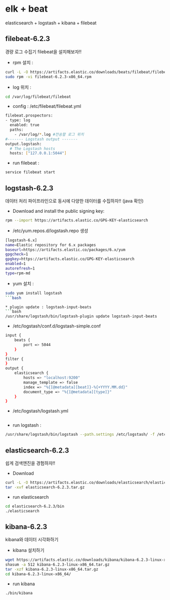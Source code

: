 # elk + beat
elasticsearch + logstash + kibana + filebeat

## filebeat-6.2.3

경량 로그 수집기 filebeat을 설치해보자!!


* rpm 설치 :
```bash
curl -L -O https://artifacts.elastic.co/downloads/beats/filebeat/filebeat-6.2.3-x86_64.rpm
sudo rpm -vi filebeat-6.2.3-x86_64.rpm
```

* log 위치 : 
```bash
cd /var/log/filebeat/filebeat
```

* config : /etc/filebeat/filebeat.yml 
```bash
filebeat.prospectors:
- type: log
  enabled: true
  paths:
    - /var/log/*.log #전송할 로그 위치
#------- Logstash output -------
output.logstash:
  # The Logstash hosts
  hosts: ["127.0.0.1:5044"]
```

* run filebeat : 
```bash
service filebeat start
```

## logstash-6.2.3

데이터 처리 파이프라인으로 동시에 다양한 데이터를 수집하자!! (java 확인)

* Download and install the public signing key:
```bash
rpm --import https://artifacts.elastic.co/GPG-KEY-elasticsearch
```

* /etc/yum.repos.d/logstash.repo 생성 
```bash
[logstash-6.x]
name=Elastic repository for 6.x packages
baseurl=https://artifacts.elastic.co/packages/6.x/yum
gpgcheck=1
gpgkey=https://artifacts.elastic.co/GPG-KEY-elasticsearch
enabled=1
autorefresh=1
type=rpm-md
```

* yum 설치 : 
```bash
sudo yum install logstash
```bash

* plugin update : logstash-input-beats 
```bash
/usr/share/logstash/bin/logstash-plugin update logstash-input-beats
```

* /etc/logstash/conf.d/logstash-simple.conf
```bash
input {
    beats {
        port => 5044
    }
}
filter {
}
output {
    elasticsearch {
        hosts => "localhost:9200"
        manage_template => false
        index => "%{[@metadata][beat]}-%{+YYYY.MM.dd}"
        document_type => "%{[@metadata][type]}"
    }
}
```

* /etc/logstash/logstash.yml
```bash

```

* run logstash : 
```bash
/usr/share/logstash/bin/logstash --path.settings /etc/logstash/ -f /etc/logstash/conf.d/logstash-simple.conf
```

## elasticsearch-6.2.3

쉽게 검색엔진을 경험하자!!

* Download 
```bash
curl -L -O https://artifacts.elastic.co/downloads/elasticsearch/elasticsearch-6.2.3.tar.gz
tar -xvf elasticsearch-6.2.3.tar.gz
```

* run elasticsearch
```bash
cd elasticsearch-6.2.3/bin
./elasticsearch
```

## kibana-6.2.3

kibana와 데이터 시각화하기

* kibana 설치하기
```bash
wget https://artifacts.elastic.co/downloads/kibana/kibana-6.2.3-linux-x86_64.tar.gz
shasum -a 512 kibana-6.2.3-linux-x86_64.tar.gz 
tar -xzf kibana-6.2.3-linux-x86_64.tar.gz
cd kibana-6.2.3-linux-x86_64/ 
```

* run kibana
```bash
./bin/kibana
```
